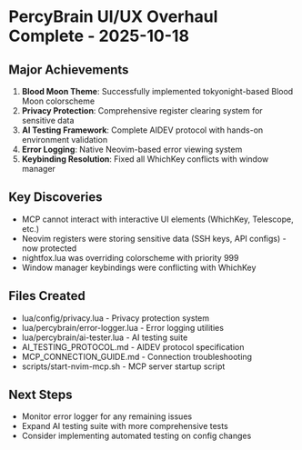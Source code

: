 # PercyBrain UI/UX Overhaul Complete - 2025-10-18

## Major Achievements

1. **Blood Moon Theme**: Successfully implemented tokyonight-based Blood Moon colorscheme
2. **Privacy Protection**: Comprehensive register clearing system for sensitive data
3. **AI Testing Framework**: Complete AIDEV protocol with hands-on environment validation
4. **Error Logging**: Native Neovim-based error viewing system
5. **Keybinding Resolution**: Fixed all WhichKey conflicts with window manager

## Key Discoveries

- MCP cannot interact with interactive UI elements (WhichKey, Telescope, etc.)
- Neovim registers were storing sensitive data (SSH keys, API configs) - now protected
- nightfox.lua was overriding colorscheme with priority 999
- Window manager keybindings were conflicting with WhichKey

## Files Created

- lua/config/privacy.lua - Privacy protection system
- lua/percybrain/error-logger.lua - Error logging utilities
- lua/percybrain/ai-tester.lua - AI testing suite
- AI_TESTING_PROTOCOL.md - AIDEV protocol specification
- MCP_CONNECTION_GUIDE.md - Connection troubleshooting
- scripts/start-nvim-mcp.sh - MCP server startup script

## Next Steps

- Monitor error logger for any remaining issues
- Expand AI testing suite with more comprehensive tests
- Consider implementing automated testing on config changes
